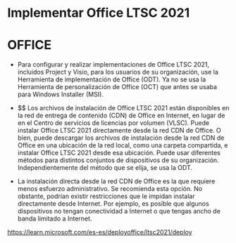 # Implementar Office LTSC 2021

# OFFICE

   
* Para configurar y realizar implementaciones de Office LTSC 2021, incluidos Project y Visio, para los usuarios de su organización, use la Herramienta de implementación de Office (ODT). Ya no se usa la Herramienta de personalización de Office (OCT) que antes se usaba para Windows Installer (MSI).

* $$ Los archivos de instalación de Office LTSC 2021 están disponibles en la red de entrega de contenido (CDN) de Office en Internet, en lugar de en el Centro de servicios de licencias por volumen (VLSC). Puede instalar Office LTSC 2021 directamente desde la red CDN de Office. O bien, puede descargar los archivos de instalación desde la red CDN de Office en una ubicación de la red local, como una carpeta compartida, e instalar Office LTSC 2021 desde esa ubicación. Puede usar diferentes métodos para distintos conjuntos de dispositivos de su organización. Independientemente del método que se elija, se usa la ODT.

*  La instalación directa desde la red CDN de Office es la que requiere menos esfuerzo administrativo. Se recomienda esta opción. No obstante, podrían existir restricciones que le impidan instalar directamente desde Internet. Por ejemplo, es posible que algunos dispositivos no tengan conectividad a Internet o que tengas ancho de banda limitado a Internet.

https://learn.microsoft.com/es-es/deployoffice/ltsc2021/deploy

